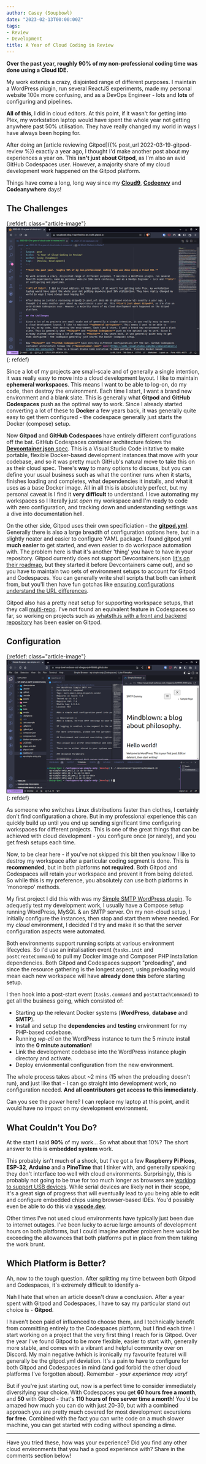 ```yaml
---
author: Casey (Soupbowl)
date: "2023-02-13T00:00:00Z"
tags:
- Review
- Development
title: A Year of Cloud Coding in Review
---
```


**Over the past year, roughly 90% of my non-professional coding time was done using a Cloud IDE.**

My work extends a crazy, disjointed range of different purposes. I maintain a WordPress plugin, run several ReactJS experiments, made my personal website 100x more confusing, and as a DevOps Engineer - lots and **lots** of configuring and pipelines.

**All of this**, I did in cloud editors. At this point, if it wasn't for getting into Plex, my workstation laptop would have spent the whole year not getting anywhere past 50% utilisation. They have really changed my world in ways I have always been hoping for.

After doing an [article reviewing Gitpod]({% post_url 2022-03-19-gitpod-review %}) exactly a year ago, I thought I'd make another post about my experiences a year on. This **isn't just about Gitpod**, as I'm also an avid GitHub Codespaces user. However, a majority share of my cloud development work happened on the Gitpod platform.

Things have come a long, long way since my [**Cloud9**](https://aws.amazon.com/cloud9/), [**Codeenvy**](https://github.com/codenvy/codenvy) and **Codeanywhere** days!

## The Challenges

{:refdef: class="article-image"}
![](/assets/img/Screenshot_2023-02-13_22-22-06.webp)
{: refdef}

Since a lot of my projects are small-scale and of generally a single intention, it was really easy to move into a cloud development layout. I like to maintain **ephemeral workspaces**. This means I want to be able to log-on, do my code, then destroy the environment. Each time I start, I want a brand new environment and a blank slate. This is generally what **Gitpod** and **GitHub Codespaces** push as the optimal way to work. Since I already started converting a lot of these to **Docker** a few years back, it was generally quite easy to get them configured - the codespace generally just starts the Docker (compose) setup.

Now **Gitpod** and **GitHub Codespaces** have entirely different configurations off the bat. GitHub Codespaces container architecture folows the [**Devcontainer.json** spec](https://code.visualstudio.com/docs/devcontainers/create-dev-container). This is a Visual Studio Code initative to make portable, flexible Docker-based development instances that move with your codebase, and so it was pretty much GitHub's natural move to take this on as their cloud spec. There's **way** to many options to discuss, but you can define your usual business such as what the continer runs when it starts, finishes loading and completes, what dependencies it installs, and what it uses as a base Docker image. All in all this is absolutely perfect, but my personal caveat is I find it **very difficult** to understand. I love automating my workspaces so I literally just *open* my workspace and I'm ready to code with zero configuration, and tracking down and understanding settings was a dive into documentation hell.

On the other side, Gitpod uses their own specificiation - the [**gitpod.yml**](https://www.gitpod.io/docs/introduction/learn-gitpod/gitpod-yaml). Generally there is also a large breadth of configuration options here, but in a slightly neater and easier to configure YAML package. I found gitpod.yml **much easier** to get started, and even easier to do workspace automation with. The problem here is that it's another 'thing' you have to have in your repository. Gitpod currently does not support Devcontainers.json ([it's on their roadmap](https://github.com/gitpod-io/gitpod/issues/7721), but they started it before Devcontainers came out), and so you have to maintain two sets of environment setups to account for Gitpod and Codespaces. You can generally write shell scripts that both can inherit from, but you'll then have fun gotchas like [ensuring configurations understand the URL differences](https://github.com/soup-bowl/wp-simple-smtp/blob/develop/.devcontainer/postCreateCommand.sh#L2).

Gitpod also has a pretty neat setup for supporting workspace setups, that they call [multi-repo](https://www.gitpod.io/docs/configure/workspaces/multi-repo). I've not found an equivalent feature in Codespaces so far, so working on projects such as [whatsth.is with a front and backend repository](https://github.com/soup-bowl/whatsth.is) has been easier on Gitpod.

## Configuration

{:refdef: class="article-image"}
![](/assets/img/Screenshot_2023-02-13_22-27-26.webp)
{: refdef}

As someone who switches Linux distributions faster than clothes, I certainly don't find configuration a chore. But in my professional experience this can quickly build up until you end up sending significant time configuring workspaces for different projects. This is one of the great things that can be achieved with cloud development - you configure once (or rarely), and you get fresh setups each time.

Now, to be clear here - if you've not skipped this bit then you know I like to destroy my workspace after a particular coding segment is done. This is **recommended**, but in both platforms **not required**. Both Gitpod and Codespaces will retain your workspace and prevent it from being deleted. So while this is my preference, you absolutely can use both platforms in 'monorepo' methods.

My first project I did this with was my [Simple SMTP WordPress plugin](https://github.com/soup-bowl/wp-simple-smtp). To adequetly test my development work, I usually have a Compose setup running WordPress, MySQL & an SMTP server. On my non-cloud setup, I initially configure the instances, then stop and start them where needed. For my *cloud* environment, I decided I'd try and make it so that the server configuration aspects were automated.

Both environments support running scripts at various environment lifecycles. So I'd use an initalisation event (`tasks.init` and `postCreateCommand`) to pull my Docker image and Composer PHP installation dependencies. Both Gitpod and Codespaces support "preloading", and since the resource gathering is the longest aspect, using preloading would mean each new workspace will have **already done this** before starting setup.

I then hook into a post-start event (`tasks.command` and `postAttachCommand`) to get all the business going, which consisted of:

* Starting up the relevant Docker systems (**WordPress**, **database** and **SMTP**).
* Install and setup the **dependencies** and **testing** environment for my PHP-based codebase.
* Running *wp-cli* on the WordPress instance to turn the 5 minute install into the **0 minute automation!**
* Link the development codebase into the WordPress instance plugin directory and activate.
* Deploy envionmental configuration from the new environment.

The whole process takes about ~2 mins (15 when the preloading doesn't run), and just like that - I can go straight into development work, no configuration needed. **And all contributors get access to this immediately**.

Can you see the *power* here? I can replace my laptop at this point, and it would have no impact on my development environment.

## What Couldn't You Do?

At the start I said **90%** of my work... So what about that 10%? The short answer to this is **embedded system** work.

This probably isn't much of a shock, but I've got a few **Raspberry Pi Picos**, **ESP-32**, **Arduino** and a **PineTime** that I tinker with, and generally speaking they don't interface too well with cloud environments. Surprisingly, this is probably not going to be true for too much longer as browsers are [working to support USB devices](https://developer.mozilla.org/en-US/docs/Web/API/WebUSB_API). While serial devices are likely not in their scope, it's a great sign of progress that will eventually lead to you being able to edit and configure embedded chips using browser-based IDEs. You'd possibly even be able to do this via **[vscode.dev](https://vscode.dev/)**.

Other times I've not used cloud environments have typically just been due to internet outages. I've been lucky to acrue large amounts of development hours on both platforms, but I could imagine another problem here would be exceeding the allowances that both platforms put in place from them taking the work brunt.

## Which Platform is Better?

Ah, now to the tough question. After splitting my time between both Gitpod and Codespaces, it's extremely difficult to identify a-

Nah I hate that when an article doesn't draw a conclusion. After a year spent with Gitpod and Codespaces, I have to say my particular stand out choice is - **Gitpod**.

I haven't been paid of influenced to choose them, and I technically benefit from committing entirely to the Codespaces platform, but I find each time I start working on a project that the very first thing I reach for is Gitpod. Over the year I've found Gitpod to be more flexible, easier to start with, generally more stable, and comes with a vibrant and helpful community over on Discord. My main negative (which is ironically my favourite feature) will generally be the gitpod.yml deviation. It's a pain to have to configure for both Gitpod and Codespaces in mind (and god forbid the other cloud platforms I've forgotten about). Remember - *your experience may vary!*

But if you're just starting out, now is a perfect time to consider immediately diversifying your choice. With Codespaces you get **60 hours free a month**, and **50** with Gitpod - that's **110 hours of free server time a month**! You'd be amazed how much you can do with just 20-30, but with a combined approach you are pretty much covered for most development excursions **for free**. Combined with the fact you can write code on a much slower machine, you can get started with coding without spending a dime.

---

Have you tried these, how was your experience? Did you find any other cloud environments that you had a good experience with? Share in the comments section below!